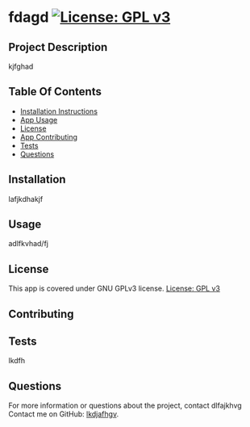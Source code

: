 # fdagd   [![License: GPL v3](https://img.shields.io/badge/License-GPLv3-blue.svg)](https://www.gnu.org/licenses/gpl-3.0)

  ## Project Description
  kjfghad

  ## Table Of Contents
  - [Installation Instructions](#installation)
  - [App Usage](#usage)
  - [License](#license)
  - [App Contributing](#contributing)
  - [Tests](#tests)
  - [Questions](#questions)
  

  ## Installation
  lafjkdhakjf 

  ## Usage
  adlfkvhad/fj

  ## License
  
This app is covered under GNU GPLv3 license.
[License: GPL v3](https://www.gnu.org/licenses/gpl-3.0)
    

  ## Contributing 
  

  ## Tests
  lkdfh

  ## Questions
  For more information or questions about the project, contact dlfajkhvg
  Contact me on GitHub: [lkdjafhgv](https://github.com/lkdjafhgv/).
